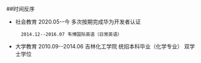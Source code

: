 ##时间反序
- 社会教育
        2020.05--今 多次按期完成华为开发者认证

        2014.12--2016.07 韦博国际英语（日常英语）
  
[comment]: <> (2016.07--2016.10 济南甲骨文培训机构（企业软件开发）)

- 大学教育
        2010.09--2014.06 吉林化工学院 统招本科毕业（化学专业） 双学士学位
